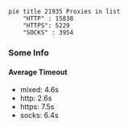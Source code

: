 
```mermaid
pie title 21935 Proxies in list
    "HTTP" : 15838
    "HTTPS": 5229
    "SOCKS" : 3954
```

### Some Info
#### Average Timeout

- mixed: 4.6s
- http: 2.6s
- https: 7.5s
- socks: 6.4s